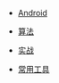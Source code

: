 * [Android](/android/base/generisc.md)

* [算法](/algorithm/)

* [实战](/other/aimusic.md)

* [常用工具](/tools/idea_eval.md)

